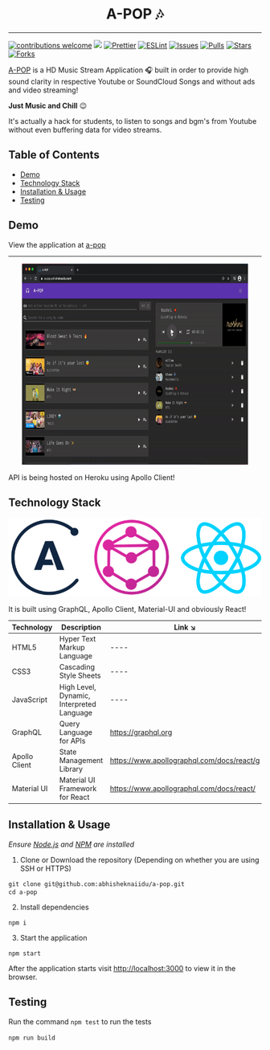 <h1 align="center"> A-POP 🎶 </h1>
<hr>

[![contributions welcome](https://img.shields.io/badge/contributions-welcome-brightgreen.svg?style=flat)](https://github.com/dwyl/esta/issues)
![](https://visitor-badge.glitch.me/badge?page_id=abhisheknaiidu.A-POP)
[![Prettier](https://badgen.net/github/checks/abhisheknaiidu/a-pop?label=Prettier)](https://github.com/abhisheknaiidu/a-pop/actions?workflow=Prettier)
[![ESLint](https://badgen.net/github/checks/abhisheknaiidu/a-pop?label=ESLint)](https://github.com/abhisheknaiidu/a-pop/actions?workflow=ESLint)
[![Issues](https://img.shields.io/github/issues/abhisheknaiidu/a-pop)](https://github.com/abhisheknaiidu/a-pop/issues)
[![Pulls](https://img.shields.io/github/issues-pr/abhisheknaiidu/a-pop)](https://github.com/abhisheknaiidu/a-pop/pulls)
[![Stars](https://img.shields.io/github/stars/abhisheknaiidu/a-pop)](https://github.com/abhisheknaiidu/a-pop)
[![Forks](https://img.shields.io/github/forks/abhisheknaiidu/a-pop)](https://github.com/abhisheknaiidu/a-pop/fork)

[A-POP](https://a-pop.vercel.app/) is a HD Music Stream Application 🎧 built in order to provide high sound clarity in
respective Youtube or SoundCloud Songs and without ads and video streaming!

**Just Music and Chill** 😉

It's actually a hack for students, to listen to songs and bgm's from Youtube without even buffering data for video streams.

## Table of Contents

- [Demo](#demo)
- [Technology Stack](#technology-stack)
- [Installation & Usage](#installation-&-usage)
- [Testing](#testing)

## Demo

View the application at [a-pop](https://a-pop.abhisheknaidu.tech/)

<hr>

<div align="center">

<img alt="apop_demo" style="width: 450px; height: 400px" src="public/a-pop-demo.gif"> </img>

</div>


API is being hosted on Heroku using Apollo Client!

## Technology Stack

![Screenshot](apollo.png)

It is built using GraphQL, Apollo Client, Material-UI and obviously React!

| Technology    | Description                               | Link ↘️                                    |
| ------------- | ----------------------------------------- | ------------------------------------------ |
| HTML5         | Hyper Text Markup Language                | ----                                       |
| CSS3          | Cascading Style Sheets                    | ----                                       |
| JavaScript    | High Level, Dynamic, Interpreted Language | ----                                       |
| GraphQL       | Query Language for APIs                   | https://graphql.org                        |
| Apollo Client | State Management Library                  | https://www.apollographql.com/docs/react/g |
| Material UI   | Material UI Framework for React           | https://www.apollographql.com/docs/react/  |

## Installation & Usage

_Ensure [Node.js](https://nodejs.org/en/) and [NPM](https://www.npmjs.com/) are installed_

1. Clone or Download the repository (Depending on whether you are using SSH or HTTPS)

```
git clone git@github.com:abhisheknaiidu/a-pop.git
cd a-pop
```

2. Install dependencies

```
npm i
```

3. Start the application

```
npm start
```

After the application starts visit [http://localhost:3000](http://localhost:3000) to view it in the browser.

## Testing

Run the command `npm test` to run the tests

`npm run build`

